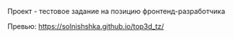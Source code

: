 Проект - тестовое задание на позицию фронтенд-разработчика

Превью: https://solnishshka.github.io/top3d_tz/
